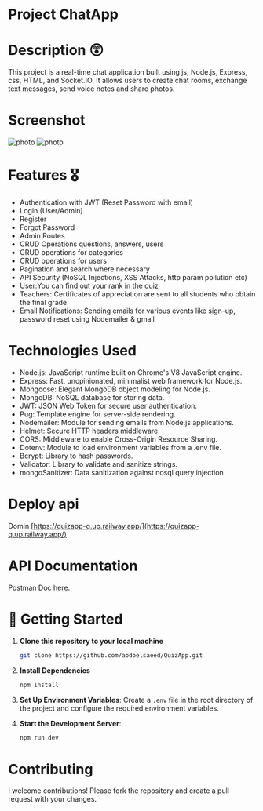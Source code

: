 # Project ChatApp

# Description 😲
This project is a real-time chat application built using js, Node.js, Express, css, HTML, and Socket.IO. It allows users to create chat rooms, exchange text messages, send voice notes and share photos.

# Screenshot
![photo]("https://github.com/abdoelsaeed/Chat_App/blob/main/uploads/1723087277213.jpg")
![photo]("https://github.com/abdoelsaeed/Chat_App/blob/main/uploads/1723087882230.jpg")

# Features 🎖️
- Authentication with JWT (Reset Password with email)
- Login (User/Admin)
- Register
- Forgot Password
- Admin Routes
- CRUD Operations questions, answers, users
- CRUD operations for categories
- CRUD operations for users
- Pagination and search where necessary
- API Security (NoSQL Injections, XSS Attacks, http param pollution etc)
- User:You can find out your rank in the quiz
- Teachers: Certificates of appreciation are sent to all students who obtain the final grade  
- Email Notifications: Sending emails for various events like sign-up, password reset using Nodemailer  & gmail

# Technologies Used
- Node.js: JavaScript runtime built on Chrome's V8 JavaScript engine.
- Express: Fast, unopinionated, minimalist web framework for Node.js.
- Mongoose: Elegant MongoDB object modeling for Node.js.
- MongoDB: NoSQL database for storing data.
- JWT: JSON Web Token for secure user authentication.
- Pug: Template engine for server-side rendering.
- Nodemailer: Module for sending emails from Node.js applications.
- Helmet: Secure HTTP headers middleware.
- CORS: Middleware to enable Cross-Origin Resource Sharing.
- Dotenv: Module to load environment variables from a .env file.
- Bcrypt: Library to hash passwords.
- Validator: Library to validate and sanitize strings.
- mongoSanitizer: Data sanitization against nosql query injection

# Deploy api 
Domin [https://quizapp-q.up.railway.app/](https://quizapp-q.up.railway.app/)

# API Documentation 
Postman Doc [here](https://web.postman.co/workspace/My-Workspace~cfcd2dc7-c94a-48a7-885c-9245a114ac86/collection/32765959-c7eb6c50-2bb7-4159-9725-851008ec6a7e).


# 🚀 Getting Started
1. **Clone this repository to your local machine**
    ```sh
    git clone https://github.com/abdoelsaeed/QuizApp.git
    ```

2. **Install Dependencies**
    ```sh
    npm install
    ```

3. **Set Up Environment Variables**:
    Create a `.env` file in the root directory of the project and configure the required environment variables.

4. **Start the Development Server**:
    ```sh
    npm run dev
    ```
# Contributing
I welcome contributions! Please fork the repository and create a pull request with your changes.